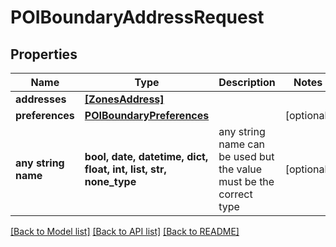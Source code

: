 # POIBoundaryAddressRequest


## Properties
Name | Type | Description | Notes
------------ | ------------- | ------------- | -------------
**addresses** | [**[ZonesAddress]**](ZonesAddress.md) |  | 
**preferences** | [**POIBoundaryPreferences**](POIBoundaryPreferences.md) |  | [optional] 
**any string name** | **bool, date, datetime, dict, float, int, list, str, none_type** | any string name can be used but the value must be the correct type | [optional]

[[Back to Model list]](../README.md#documentation-for-models) [[Back to API list]](../README.md#documentation-for-api-endpoints) [[Back to README]](../README.md)


